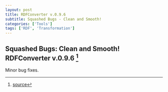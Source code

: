 ```yaml
---
layout: post
title: RDFConverter v.0.9.6
subtitle: Squashed Bugs - Clean and Smooth!
categories: ['Tools']
tags: ['RDF', 'Transformation']
---
```


## Squashed Bugs: Clean and Smooth! RDFConverter v.0.9.6 [^fn1]

Minor bug fixes.

[^fn1]: [source](-https://github.com/Mat-O-Lab/RDFConverter/compare/v.0.9.5...v.0.9.6)